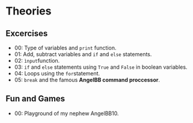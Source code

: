 # Theories

## Excercises
- 00: Type of variables and `print` function.
- 01: Add, subtract variables and `if` and `else` statements.
- 02: `ìnput`function.
- 03: `if` and `else` statements using `True` and `False` in boolean variables.
- 04: Loops using the `for`statement.
- 05: `break` and the famous **AngelBB command proccessor**.

## Fun and Games
- 00: Playground of my nephew AngelBB10.